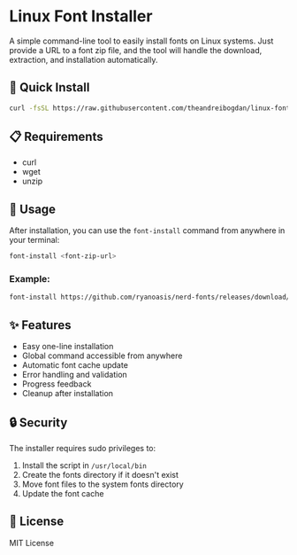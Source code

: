 # Linux Font Installer

A simple command-line tool to easily install fonts on Linux systems. Just provide a URL to a font zip file, and the tool will handle the download, extraction, and installation automatically.

## 🚀 Quick Install

```bash
curl -fsSL https://raw.githubusercontent.com/theandreibogdan/linux-font-installer/main/install.sh | sudo bash
```

## 📋 Requirements

- curl
- wget
- unzip

## 🎯 Usage

After installation, you can use the `font-install` command from anywhere in your terminal:

```bash
font-install <font-zip-url>
```

### Example:
```bash
font-install https://github.com/ryanoasis/nerd-fonts/releases/download/v3.2.1/JetBrainsMono.zip
```

## ✨ Features

- Easy one-line installation
- Global command accessible from anywhere
- Automatic font cache update
- Error handling and validation
- Progress feedback
- Cleanup after installation

## 🔒 Security

The installer requires sudo privileges to:
1. Install the script in `/usr/local/bin`
2. Create the fonts directory if it doesn't exist
3. Move font files to the system fonts directory
4. Update the font cache

## 📝 License

MIT License
